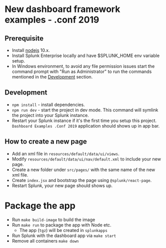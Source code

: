 # New dashboard framework examples - .conf 2019

## Prerequisite 
* Install [nodejs](https://nodejs.org/en/) 10.x.
* Install Splunk Enterprise locally and have $SPLUNK_HOME env variable setup.
* In Windows environment, to avoid any file permission issues start the command prompt with "Run as Administrator" to run the commands mentioned in the [Development](#development) section.

## Development
* `npm install` - install dependencies.
* `npm run dev` - start the project in dev mode. This command will symlink the project into your Splunk instance. 
* Restart your Splunk instance if it's the first time you setup this project. `Dashboard Examples .Conf 2019` application should shows up in app bar.


## How to create a new page
* Add an xml file in `resources/default/data/ui/views`.
* Modify `resources/default/data/ui/nav/default.xml` to include your new page.
* Create a new folder under `src/pages/` with the same name of the new xml file.
* Create `index.jsx` and bootstrap the page using `@splunk/react-page`.
* Restart Splunk, your new page should shows up.


# Package the app

* Run `make build-image` to build the image
* Run `make run` to package the app with Node etc.
    * The app (`tgz`) will be created in `splunkapps`
* Run Splunk with the dashboard app via `make start`
* Remove all containers `make down`